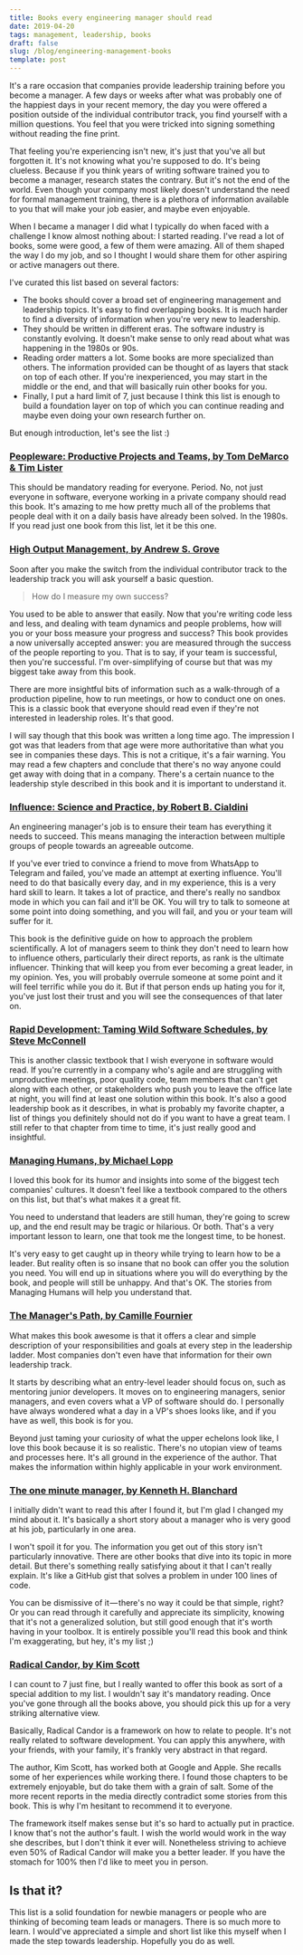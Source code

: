 ```yaml
---
title: Books every engineering manager should read
date: 2019-04-20
tags: management, leadership, books
draft: false
slug: /blog/engineering-management-books
template: post
---
```


It's a rare occasion that companies provide leadership training before you become a manager. A few days or weeks after what was probably one of the happiest days in your recent memory, the day you were offered a position outside of the individual contributor track, you find yourself with a million questions. You feel that you were tricked into signing something without reading the fine print.

That feeling you're experiencing isn't new, it's just that you've all but forgotten it. It's not knowing what you're supposed to do. It's being clueless. Because if you think years of writing software trained you to become a manager, research states the contrary. But it's not the end of the world. Even though your company most likely doesn't understand the need for formal management training, there is a plethora of information available to you that will make your job easier, and maybe even enjoyable.

When I became a manager I did what I typically do when faced with a challenge I know almost nothing about: I started reading. I've read a lot of books, some were good, a few of them were amazing. All of them shaped the way I do my job, and so I thought I would share them for other aspiring or active managers out there.

I've curated this list based on several factors:

- The books should cover a broad set of engineering management and leadership topics. It's easy to find overlapping books. It is much harder to find a diversity of information when you're very new to leadership.
- They should be written in different eras. The software industry is constantly evolving. It doesn't make sense to only read about what was happening in the 1980s or 90s.
- Reading order matters a lot. Some books are more specialized than others. The information provided can be thought of as layers that stack on top of each other. If you're inexperienced, you may start in the middle or the end, and that will basically ruin other books for you.
- Finally, I put a hard limit of 7, just because I think this list is enough to build a foundation layer on top of which you can continue reading and maybe even doing your own research further on.

But enough introduction, let's see the list :)

### [Peopleware: Productive Projects and Teams, by Tom DeMarco & Tim Lister](https://www.amazon.com/Peopleware-Productive-Projects-Teams-3rd/dp/0321934113/ref=sr_1_1?keywords=peopleware&qid=1554043754&s=books&sr=1-1)

This should be mandatory reading for everyone. Period. No, not just everyone in software, everyone working in a private company should read this book. It's amazing to me how pretty much all of the problems that people deal with it on a daily basis have already been solved. In the 1980s. If you read just one book from this list, let it be this one.

### [High Output Management, by Andrew S. Grove](https://www.amazon.com/High-Output-Management-Andrew-Grove/dp/0679762884)

Soon after you make the switch from the individual contributor track to the leadership track you will ask yourself a basic question.

> How do I measure my own success?

You used to be able to answer that easily. Now that you're writing code less and less, and dealing with team dynamics and people problems, how will you or your boss measure your progress and success? This book provides a now universally accepted answer: you are measured through the success of the people reporting to you. That is to say, if your team is successful, then you're successful. I'm over-simplifying of course but that was my biggest take away from this book.

There are more insightful bits of information such as a walk-through of a production pipeline, how to run meetings, or how to conduct one on ones. This is a classic book that everyone should read even if they're not interested in leadership roles. It's that good.

I will say though that this book was written a long time ago. The impression I got was that leaders from that age were more authoritative than what you see in companies these days. This is not a critique, it's a fair warning. You may read a few chapters and conclude that there's no way anyone could get away with doing that in a company. There's a certain nuance to the leadership style described in this book and it is important to understand it.

### [Influence: Science and Practice, by Robert B. Cialdini](https://www.amazon.com/Influence-Practice-Robert-B-Cialdini/dp/0205609996)

An engineering manager's job is to ensure their team has everything it needs to succeed. This means managing the interaction between multiple groups of people towards an agreeable outcome.

If you've ever tried to convince a friend to move from WhatsApp to Telegram and failed, you've made an attempt at exerting influence. You'll need to do that basically every day, and in my experience, this is a very hard skill to learn. It takes a lot of practice, and there's really no sandbox mode in which you can fail and it'll be OK. You will try to talk to someone at some point into doing something, and you will fail, and you or your team will suffer for it.

This book is the definitive guide on how to approach the problem scientifically. A lot of managers seem to think they don't need to learn how to influence others, particularly their direct reports, as rank is the ultimate influencer. Thinking that will keep you from ever becoming a great leader, in my opinion. Yes, you will probably overrule someone at some point and it will feel terrific while you do it. But if that person ends up hating you for it, you've just lost their trust and you will see the consequences of that later on.

### [Rapid Development: Taming Wild Software Schedules, by Steve McConnell](https://www.amazon.com/Rapid-Development-Taming-Software-Schedules/dp/1556159005)

This is another classic textbook that I wish everyone in software would read. If you're currently in a company who's agile and are struggling with unproductive meetings, poor quality code, team members that can't get along with each other, or stakeholders who push you to leave the office late at night, you will find at least one solution within this book. It's also a good leadership book as it describes, in what is probably my favorite chapter, a list of things you definitely should not do if you want to have a great team. I still refer to that chapter from time to time, it's just really good and insightful.

### [Managing Humans, by Michael Lopp](https://www.amazon.com/Managing-Humans-Humorous-Software-Engineering/dp/1484221575/ref=sr_1_1?keywords=managing+humans&qid=1554043292&s=books&sr=1-1)

I loved this book for its humor and insights into some of the biggest tech companies' cultures. It doesn't feel like a textbook compared to the others on this list, but that's what makes it a great fit.

You need to understand that leaders are still human, they're going to screw up, and the end result may be tragic or hilarious. Or both. That's a very important lesson to learn, one that took me the longest time, to be honest.

It's very easy to get caught up in theory while trying to learn how to be a leader. But reality often is so insane that no book can offer you the solution you need. You will end up in situations where you will do everything by the book, and people will still be unhappy. And that's OK. The stories from Managing Humans will help you understand that.

### [The Manager's Path, by Camille Fournier](https://www.amazon.com/Managers-Path-Leaders-Navigating-Growth/dp/1491973897)

What makes this book awesome is that it offers a clear and simple description of your responsibilities and goals at every step in the leadership ladder. Most companies don't even have that information for their own leadership track.

It starts by describing what an entry-level leader should focus on, such as mentoring junior developers. It moves on to engineering managers, senior managers, and even covers what a VP of software should do. I personally have always wondered what a day in a VP's shoes looks like, and if you have as well, this book is for you.

Beyond just taming your curiosity of what the upper echelons look like, I love this book because it is so realistic. There's no utopian view of teams and processes here. It's all ground in the experience of the author. That makes the information within highly applicable in your work environment.

### [The one minute manager, by Kenneth H. Blanchard](https://www.goodreads.com/book/show/763362.The_One_Minute_Manager)

I initially didn't want to read this after I found it, but I'm glad I changed my mind about it. It's basically a short story about a manager who is very good at his job, particularly in one area.

I won't spoil it for you. The information you get out of this story isn't particularly innovative. There are other books that dive into its topic in more detail. But there's something really satisfying about it that I can't really explain. It's like a GitHub gist that solves a problem in under 100 lines of code.

You can be dismissive of it — there's no way it could be that simple, right? Or you can read through it carefully and appreciate its simplicity, knowing that it's not a generalized solution, but still good enough that it's worth having in your toolbox. It is entirely possible you'll read this book and think I'm exaggerating, but hey, it's my list ;)

### [Radical Candor, by Kim Scott](https://www.amazon.com/Radical-Candor-Kim-Scott/dp/B01KTIEFEE)

I can count to 7 just fine, but I really wanted to offer this book as sort of a special addition to my list. I wouldn't say it's mandatory reading. Once you've gone through all the books above, you should pick this up for a very striking alternative view.

Basically, Radical Candor is a framework on how to relate to people. It's not really related to software development. You can apply this anywhere, with your friends, with your family, it's frankly very abstract in that regard.

The author, Kim Scott, has worked both at Google and Apple. She recalls some of her experiences while working there. I found those chapters to be extremely enjoyable, but do take them with a grain of salt. Some of the more recent reports in the media directly contradict some stories from this book. This is why I'm hesitant to recommend it to everyone.

The framework itself makes sense but it's so hard to actually put in practice. I know that's not the author's fault. I wish the world would work in the way she describes, but I don't think it ever will. Nonetheless striving to achieve even 50% of Radical Candor will make you a better leader. If you have the stomach for 100% then I'd like to meet you in person.

## Is that it?

This list is a solid foundation for newbie managers or people who are thinking of becoming team leads or managers. There is so much more to learn. I would've appreciated a simple and short list like this myself when I made the step towards leadership. Hopefully you do as well.
